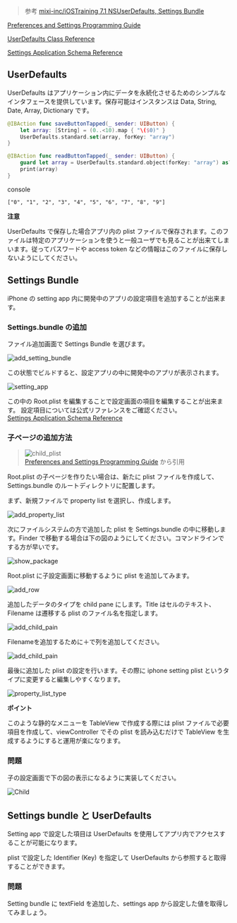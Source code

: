 > 参考 [mixi-inc/iOSTraining 7.1 NSUserDefaults, Settings Bundle](https://github.com/mixi-inc/iOSTraining/wiki/7.1-NSUserDefaults,-Settings-Bundle)

[Preferences and Settings Programming Guide](https://developer.apple.com/library/content/documentation/Cocoa/Conceptual/UserDefaults/Introduction/Introduction.html)

[UserDefaults Class Reference](https://developer.apple.com/reference/foundation/userdefaults)

[Settings Application Schema Reference](https://developer.apple.com/library/content/documentation/PreferenceSettings/Conceptual/SettingsApplicationSchemaReference/Introduction/Introduction.html#//apple_ref/doc/uid/TP40007071)

## UserDefaults

UserDefaults はアプリケーション内にデータを永続化させるためのシンプルなインタフェースを提供しています。保存可能はインスタンスは Data, String, Date, Array, Dictionary です。

```swift
@IBAction func saveButtonTapped(_ sender: UIButton) {
    let array: [String] = (0..<10).map { "\($0)" }
    UserDefaults.standard.set(array, forKey: "array")
}

@IBAction func readButtonTapped(_ sender: UIButton) {
    guard let array = UserDefaults.standard.object(forKey: "array") as? [String] else { return }
    print(array)
}
```

console

```
["0", "1", "2", "3", "4", "5", "6", "7", "8", "9"]
```

**注意**

UserDefaults で保存した場合アプリ内の plist ファイルで保存されます。このファイルは特定のアプリケーションを使うと一般ユーザでも見ることが出来てしまいます。従ってパスワードや access token などの情報はこのファイルに保存しないようにしてください。

## Settings Bundle

iPhone の setting app 内に開発中のアプリの設定項目を追加することが出来ます。

### Settings.bundle の追加

ファイル追加画面で Settings Bundle を選びます。

![add_setting_bundle](./images/3_1/image1.png)

この状態でビルドすると、設定アプリの中に開発中のアプリが表示されます。

![setting_app](./images/3_1/image2.png)

この中の Root.plist を編集することで設定画面の項目を編集することが出来ます。
設定項目については公式リファレンスをご確認ください。  
[Settings Application Schema Reference](http://developer.apple.com/library/ios/#documentation/PreferenceSettings/Conceptual/SettingsApplicationSchemaReference/Introduction/Introduction.html#//apple_ref/doc/uid/TP40007071)

### 子ページの追加方法

> ![child_plist](https://developer.apple.com/library/content/documentation/Cocoa/Conceptual/UserDefaults/Art/preferences.jpg)  
[Preferences and Settings
Programming Guide](https://developer.apple.com/library/content/documentation/Cocoa/Conceptual/UserDefaults/Preferences/Preferences.html) から引用

Root.plist の子ページを作りたい場合は、新たに plist ファイルを作成して、Settings.bundle のルートディレクトリに配置します。

まず、新規ファイルで property list を選択し、作成します。

![add_property_list](./images/3_1/image3.png)

次にファイルシステムの方で追加した plist を Settings.bundle の中に移動します。Finder で移動する場合は下の図のようにしてください。コマンドラインでする方が早いです。

![show_package](./images/3_1/image4.png)

Root.plist に子設定画面に移動するように plist を追加してみます。

![add_row](./images/3_1/image5.png)

追加したデータのタイプを child pane にします。Title はセルのテキスト、Filename は遷移する plist のファイル名を指定します。

![add_child_pain](./images/3_1/image6.png)

Filenameを追加するために＋で列を追加してください。

![add_child_pain](./images/3_1/image7.png)

最後に追加した plist の設定を行います。その際に iphone setting plist というタイプに変更すると編集しやすくなります。

![property_list_type](./images/3_1/image8.png)

**ポイント**

このような静的なメニューを TableView で作成する際には plist ファイルで必要項目を作成して、viewController でその plist を読み込むだけで TableView を生成するようにすると運用が楽になります。

### 問題

子の設定画面で下の図の表示になるように実装してください。

![Child](./images/3_1/image9.png)

## Settings bundle と UserDefaults

Setting app で設定した項目は UserDefaults を使用してアプリ内でアクセスすることが可能になります。

plist で設定した Identifier (Key) を指定して UserDefaults から参照すると取得することができます。

### 問題

Setting bundle に textField を追加した、settings app から設定した値を取得してみましょう。
